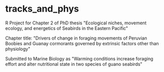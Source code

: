# tracks_and_phys

R Project for Chapter 2 of PhD thesis "Ecological niches, movement ecology, and energetics of Seabirds in the Eastern Pacific"

Chapter title: "Drivers of change in foraging movements of Peruvian Boobies and Guanay cormorants governed by extrinsic factors other than physiology"

Submitted to Marine Biology as "Warming conditions increase foraging effort and alter nutritional state in two species of guano seabirds"
